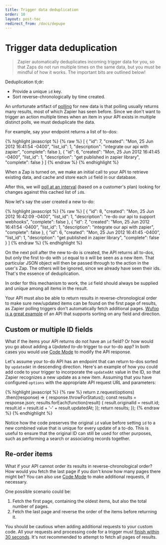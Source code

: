```yaml
---
title: Trigger data deduplication
order: 10
layout: post-toc
redirect_from: /docs/depupe
---
```


# Trigger data deduplication

> Zapier automatically deduplicates incoming trigger data for you, so that Zaps do not run multiple times on the same data, but you must be mindful of how it works. The important bits are outlined below!

Deduplication tl;dr:

*   Provide a unique `id` key.
*   Sort reverse-chronologically by time created.

An unfortunate artifact of [polling](https://platform.zapier.com/build/triggers#polling) for new data is that polling usually returns many results, most of which Zapier has seen before. Since we don't want to trigger an action multiple times when an item in your API exists in multiple distinct polls, we must deduplicate the data.

For example, say your endpoint returns a list of to-dos:

{% highlight javascript %}
{% raw %}
[
  {
    "id": 7,
    "created": "Mon, 25 Jun 2012 16:41:54 -0400",
    "list_id": 1,
    "description": "integrate our api with zapier",
    "complete": false
  },
  {
    "id": 6,
    "created": "Mon, 25 Jun 2012 16:41:45 -0400",
    "list_id": 1,
    "description": "get published in zapier library",
    "complete": false
  }
]
{% endraw %}
{% endhighlight %}

When a Zap is turned on, we make an initial call to your API to retrieve existing data, and cache and store each `id` field in our database.

After this, we will [poll at an interval](https://zapier.com/help/create/basics/learn-key-concepts-in-zapier#step-6) (based on a customer's plan) looking for changes against this cached list of `id`s.

Now let's say the user created a new to-do:

{% highlight javascript %}
{% raw %}
[
  {
    "id": 8,
    "created": "Mon, 25 Jun 2012 16:42:09 -0400",
    "list_id": 1,
    "description": "re-do our api to support webhooks",
    "complete": false
  },
  {
    "id": 7,
    "created": "Mon, 25 Jun 2012 16:41:54 -0400",
    "list_id": 1,
    "description": "integrate our api with zapier",
    "complete": false
  },
  {
    "id": 6,
    "created": "Mon, 25 Jun 2012 16:41:45 -0400",
    "list_id": 1,
    "description": "get published in zapier library",
    "complete": false
  }
]
{% endraw %}
{% endhighlight %}

On the next poll after the new to-do is created, the API returns all to-dos, but only the first to-do with `id` equal to `8` will be seen as a new item. That particular JSON object will then be passed through to the action in the user's Zap. The others will be ignored, since we already have seen their ids. That's the essence of deduplication.

In order for this mechanism to work, the `id` field should always be supplied and unique among all items in the result. 

Your API must also be able to return results in reverse-chronological order to make sure new/updated items can be found on the first page of results, as Zapier polling triggers don't automatically fetch additional pages. [Wufoo is a great example](https://wufoo.github.io/docs/#form-entries) of an API that supports sorting on any field and direction.

## Custom or multiple ID fields

What if the items your API returns do not have an `id` field? Or how would you go about adding a *Updated to-do* trigger to our to-do app? In both cases you would use [Code Mode](https://platform.zapier.com/build/code-mode) to modify the API response.

Let's assume your to-do API has an endpoint that can return to-dos sorted by `updatedAt` in descending direction. Here's an example of how you could add code to your trigger to incorporate the `updatedAt` value in the ID, so that Zapier recognizes a new update as a new item. Assuming that you have configured `options` with the appropriate API request URL and parameters:

{% highlight javascript %}
{% raw %}
return z.request(options)
  .then((response) => {
    response.throwForStatus();
    const results = response.json;
    results.forEach(function(result) {
      result.originalId = result.id;
      result.id = result.id + '-' + result.updatedAt;
    });
    return results;
  });
{% endraw %}
{% endhighlight %}

Notice how the code preserves the original `id` value before setting `id` to a new combined value that is unique for every update of a to-do. This is useful to ensure that the original ID can still be used for other purposes, such as performing a search or associating records together.

## Re-order items

What if your API cannot order its results in reverse-chronological order? How would you fetch the last page if you don't know how many pages there might be? You can also use [Code Mode](https://platform.zapier.com/build/code-mode) to make additional requests, if necessary.

One possible scenario could be:

1. Fetch the first page, containing the oldest items, but also the total number of pages.
2. Fetch the last page and reverse the order of the items before returning it.

You should be cautious when adding additional requests to your custom code. All your requests and processing code for a trigger must [finish within 30 seconds](https://platform.zapier.com/build/operating-constraints#timeouts-triggers-1). It's not recommended to attempt to fetch all pages of results.
